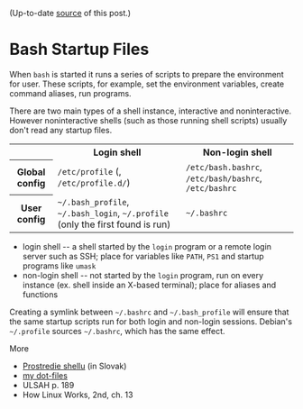 (Up-to-date <a href="https://github.com/jreisinger/blog/blob/master/posts/login-scripts.md">source</a> of this post.)

Bash Startup Files
==================

When `bash` is started it runs a series of scripts to prepare the environment
for user. These scripts, for example, set the environment variables, create
command aliases, run programs.

There are two main types of a shell instance, interactive and noninteractive. However noninteractive shells (such as those running shell scripts) usually don't read any startup files.

<table>
  <tr>
    <th></th>
    <th>Login shell</th>
    <th>Non-login shell</th>
  </tr>
  <tr>
    <th>Global config</th>
    <td><code>/etc/profile</code> (, <code>/etc/profile.d/</code>)</td>
    <td><code>/etc/bash.bashrc</code>, <code>/etc/bash/bashrc</code>, <code>/etc/bashrc</code></td>
  </tr>
  <tr>
    <th>User config</th>
    <td><code>~/.bash_profile</code>, <code>~/.bash_login</code>, <code>~/.profile</code> (only the first found is run) </td>
    <td><code>~/.bashrc</code></td>
  </tr>
</table>

 * login shell -- a shell started by the `login` program or a remote login server such as SSH; place for variables like `PATH`, `PS1` and startup programs like `umask`
 * non-login shell -- not started by the `login` program, run on every instance (ex. shell inside an X-based terminal); place for aliases and functions
 
Creating a symlink between `~/.bashrc` and `~/.bash_profile` will ensure that the same startup scripts run for both login and non-login sessions. Debian's `~/.profile` sources `~/.bashrc`, which has the same effect.

More

* [Prostredie shellu](http://jreisinger.duckdns.org/Linux1/ShellSkriptovanie/02ProstredieShellu) (in Slovak)
* [my dot-files](https://github.com/jreisinger/dot-files)
* ULSAH p. 189
* How Linux Works, 2nd, ch. 13
